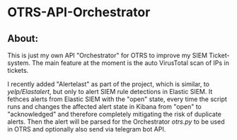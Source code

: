 # OTRS-API-Orchestrator
## About:
This is just my own API "Orchestrator" for OTRS to improve my SIEM Ticket-system.
The main feature at the moment is the auto VirusTotal scan of IPs in tickets.

I recently added "Alertelast" as part of the project, which is similar, to _yelp/Elastalert_, but only to alert SIEM rule detections in Elastic SIEM.
It fethces alerts from Elastic SIEM with the "open" state, every time the script runs and changes the affected alert state in Kibana from "open" to "acknowledged" and therefore completely mitigating the risk of duplicate alerts. Then the alert will be parsed for the Orchestrator _otrs.py_ to be used in OTRS and optionally also send via telegram bot API.
